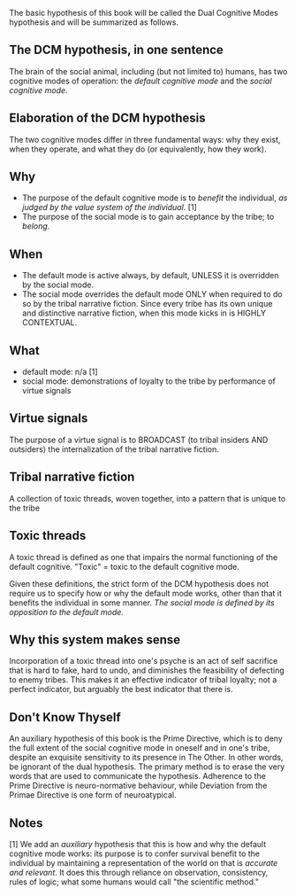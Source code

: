The basic hypothesis of this book will be called the Dual Cognitive Modes hypothesis and will be summarized as follows.

## The DCM hypothesis, in one sentence

The brain of the social animal, including (but not limited to) humans, has two cognitive modes of operation: the *default cognitive mode* and the *social cognitive mode*. 

## Elaboration of the DCM hypothesis

The two cognitive modes differ in three fundamental ways: why they exist, when they operate, and what they do (or equivalently, how they work).

## Why
- The purpose of the default cognitive mode is to *benefit* the individual, *as judged by the value system of the individual*. [1]
- The purpose of the social mode is to gain acceptance by the tribe; to *belong*.

## When
- The default mode is active always, by default, UNLESS it is overridden by the social mode.
- The social mode overrides the default mode ONLY when required to do so by the tribal narrative fiction. Since every tribe has its own unique and distinctive narrative fiction, when this mode kicks in is HIGHLY CONTEXTUAL.

## What
- default mode: n/a [1]
- social mode: demonstrations of loyalty to the tribe by performance of virtue signals

## Virtue signals

The purpose of a virtue signal is to BROADCAST (to tribal insiders AND outsiders) the internalization of the tribal narrative fiction.

## Tribal narrative fiction

A collection of toxic threads, woven together, into a pattern that is unique to the tribe

## Toxic threads

A toxic thread is defined as one that impairs the normal functioning of the default cognitive. "Toxic" = toxic to the default cognitive mode. 

Given these definitions, the strict form of the DCM hypothesis does not require us to specify how or why the default mode works, other than that it benefits the individual in some manner. *The social mode is defined by its opposition to the default mode.*

## Why this system makes sense

Incorporation of a toxic thread into one's psyche is an act of self sacrifice that is hard to fake, hard to undo, and diminishes the feasibility of defecting to enemy tribes. This makes it an effective indicator of tribal loyalty; not a perfect indicator, but arguably the best indicator that there is.

## Don't Know Thyself

An auxiliary hypothesis of this book is the Prime Directive, which is to deny the full extent of the social cognitive mode in oneself and in one's tribe, despite an exquisite sensitivity to its presence in The Other. In other words, be ignorant of the dual hypothesis. The primary method is to erase the very words that are used to communicate the hypothesis. Adherence to the Prime Directive is neuro-normative behaviour, while Deviation from the Primae Directive is one form of neuroatypical.

## Notes

[1] We add an *auxiliary* hypothesis that this is how and why the default cognitive mode works: its purpose is to confer survival benefit to the individual by maintaining a representation of the world on that is *accurate and relevant*. It does this through reliance on observation, consistency, rules of logic; what some humans would call "the scientific method." 


